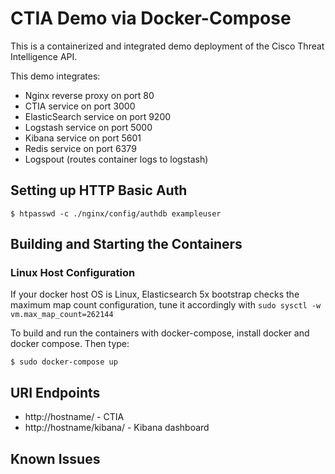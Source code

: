 # CTIA Demo via Docker-Compose

This is a containerized and integrated demo deployment of the Cisco Threat Intelligence API.

This demo integrates:

- Nginx reverse proxy on port 80
- CTIA service on port 3000
- ElasticSearch service on port 9200
- Logstash service on port 5000
- Kibana service on port 5601
- Redis service on port 6379
- Logspout (routes container logs to logstash)

## Setting up HTTP Basic Auth

    $ htpasswd -c ./nginx/config/authdb exampleuser

## Building and Starting the Containers

### Linux Host Configuration
If your docker host OS is Linux,
Elasticsearch 5x bootstrap checks the maximum map count configuration,
tune it accordingly with `sudo sysctl -w vm.max_map_count=262144`

To build and run the containers with docker-compose, install docker and docker compose.  Then type:

    $ sudo docker-compose up

## URI Endpoints

- http://hostname/ - CTIA
- http://hostname/kibana/ - Kibana dashboard

## Known Issues
